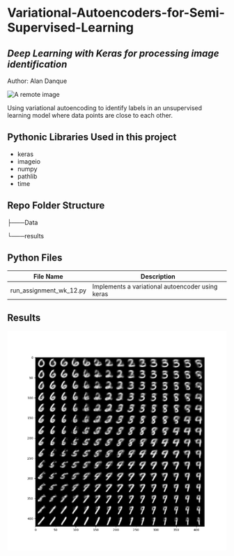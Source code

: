 # Variational-Autoencoders-for-Semi-Supervised-Learning

## _Deep Learning with Keras for processing image identification_

Author: Alan Danque

![A remote image](https://adanque.github.io/assets/img/VariationalAutoencoder.jpg)

Using variational autoencoding to identify labels in an unsupervised learning model where data points are close to each other.

## Pythonic Libraries Used in this project
- keras
- imageio
- numpy
- pathlib
- time

## Repo Folder Structure

├───Data

└───results

## Python Files 

| File Name  | Description |
| ------ | ------ |
| run_assignment_wk_12.py | Implements a variational autoencoder using keras |

## Results

![A remote image](https://github.com/adanque/Variational-Autoencoders-for-Semi-Supervised-Learning/blob/main/results/vae/Assignment_12_15x15_Grid.png)
